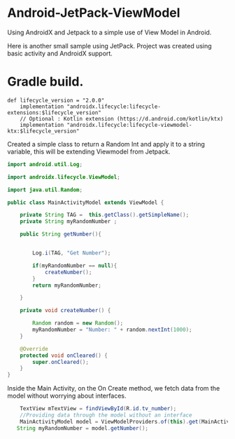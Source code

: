 # Android-JetPack-ViewModel
Using AndroidX and Jetpack to a simple use of View Model in Android. 


Here is another small sample using JetPack. Project was created using basic activity and AndroidX support. 



# Gradle build. 

```
def lifecycle_version = "2.0.0"
    implementation "androidx.lifecycle:lifecycle-extensions:$lifecycle_version"
    // Optional : Kotlin extension (https://d.android.com/kotlin/ktx)
    implementation "androidx.lifecycle:lifecycle-viewmodel-ktx:$lifecycle_version"
```


Created a simple class to return a Random Int and apply it to a string variable, this will be extending Viewmodel from Jetpack.

```Java
import android.util.Log;

import androidx.lifecycle.ViewModel;

import java.util.Random;

public class MainActivityModel extends ViewModel {

    private String TAG =  this.getClass().getSimpleName();
    private String myRandomNumber ;

    public String getNumber(){


        Log.i(TAG, "Get Number");

        if(myRandomNumber == null){
            createNumber();
        }
        return myRandomNumber;

    }

    private void createNumber() {

        Random random = new Random();
        myRandomNumber = "Number: " + random.nextInt(1000);
    }

    @Override
    protected void onCleared() {
        super.onCleared();
    }
}

```

Inside the Main Activity, on the On Create method, we fetch data from the model without worrying about interfaces. 

```Java
    TextView mTextView = findViewById(R.id.tv_number);
    //Providing data through the model without an interface
    MainActivityModel model = ViewModelProviders.of(this).get(MainActivityModel.class);
   String myRandomNumber = model.getNumber();
   
   
```


